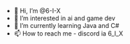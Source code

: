 - 👋 Hi, I’m @6-I-X
- 👀 I’m interested in ai and game dev
- 🌱 I’m currently learning Java and C#
- 📫 How to reach me - discord ia 6_I_X

<!---
6-I-X/6-I-X is a ✨ special ✨ repository because its `README.md` (this file) appears on your GitHub profile.
You can click the Preview link to take a look at your changes.
--->
